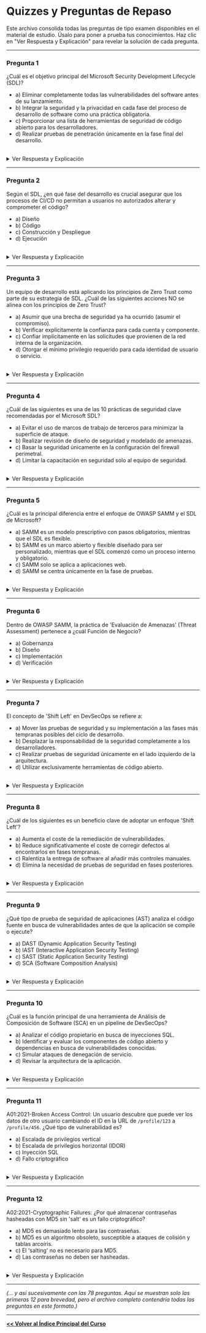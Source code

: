 # Quizzes y Preguntas de Repaso

Este archivo consolida todas las preguntas de tipo examen disponibles en el material de estudio. Úsalo para poner a prueba tus conocimientos. Haz clic en "Ver Respuesta y Explicación" para revelar la solución de cada pregunta.

---

### Pregunta 1
¿Cuál es el objetivo principal del Microsoft Security Development Lifecycle (SDL)?

- a) Eliminar completamente todas las vulnerabilidades del software antes de su lanzamiento.
- b) Integrar la seguridad y la privacidad en cada fase del proceso de desarrollo de software como una práctica obligatoria.
- c) Proporcionar una lista de herramientas de seguridad de código abierto para los desarrolladores.
- d) Realizar pruebas de penetración únicamente en la fase final del desarrollo.

<br>

<details>
<summary>Ver Respuesta y Explicación</summary>
<br>
<p><strong>Respuesta Correcta:</strong> b) Integrar la seguridad y la privacidad en cada fase del proceso de desarrollo de software como una práctica obligatoria.</p>
<p><strong>Explicación:</strong> El propósito fundamental del SDL es integrar la seguridad y la privacidad como consideraciones centrales y obligatorias en cada etapa del ciclo de vida del desarrollo de software, no solo al final.</p>
</details>

---

### Pregunta 2
Según el SDL, ¿en qué fase del desarrollo es crucial asegurar que los procesos de CI/CD no permitan a usuarios no autorizados alterar y comprometer el código?

- a) Diseño
- b) Código
- c) Construcción y Despliegue
- d) Ejecución

<br>

<details>
<summary>Ver Respuesta y Explicación</summary>
<br>
<p><strong>Respuesta Correcta:</strong> c) Construcción y Despliegue</p>
<p><strong>Explicación:</strong> La fase de 'Construcción y Despliegue' (CI/CD) es donde se integran y despliegan continuamente los cambios de código. Es en esta etapa donde se debe asegurar que los procesos automatizados no puedan ser manipulados.</p>
</details>

---

### Pregunta 3
Un equipo de desarrollo está aplicando los principios de Zero Trust como parte de su estrategia de SDL. ¿Cuál de las siguientes acciones NO se alinea con los principios de Zero Trust?

- a) Asumir que una brecha de seguridad ya ha ocurrido (asumir el compromiso).
- b) Verificar explícitamente la confianza para cada cuenta y componente.
- c) Confiar implícitamente en las solicitudes que provienen de la red interna de la organización.
- d) Otorgar el mínimo privilegio requerido para cada identidad de usuario o servicio.

<br>

<details>
<summary>Ver Respuesta y Explicación</summary>
<br>
<p><strong>Respuesta Correcta:</strong> c) Confiar implícitamente en las solicitudes que provienen de la red interna de la organización.</p>
<p><strong>Explicación:</strong> El principio de Zero Trust, 'verificar explícitamente', se opone directamente a la confianza implícita. Confiar en las solicitudes solo porque provienen de la red interna viola este principio fundamental.</p>
</details>

---

### Pregunta 4
¿Cuál de las siguientes es una de las 10 prácticas de seguridad clave recomendadas por el Microsoft SDL?

- a) Evitar el uso de marcos de trabajo de terceros para minimizar la superficie de ataque.
- b) Realizar revisión de diseño de seguridad y modelado de amenazas.
- c) Basar la seguridad únicamente en la configuración del firewall perimetral.
- d) Limitar la capacitación en seguridad solo al equipo de seguridad.

<br>

<details>
<summary>Ver Respuesta y Explicación</summary>
<br>
<p><strong>Respuesta Correcta:</strong> b) Realizar revisión de diseño de seguridad y modelado de amenazas.</p>
<p><strong>Explicación:</strong> 'Realizar revisión de diseño de seguridad y modelado de amenazas' es una de las prácticas clave del SDL. Se recomienda usar marcos probados, la seguridad debe ser integral y la capacitación es para todo el equipo.</p>
</details>

---

### Pregunta 5
¿Cuál es la principal diferencia entre el enfoque de OWASP SAMM y el SDL de Microsoft?

- a) SAMM es un modelo prescriptivo con pasos obligatorios, mientras que el SDL es flexible.
- b) SAMM es un marco abierto y flexible diseñado para ser personalizado, mientras que el SDL comenzó como un proceso interno y obligatorio.
- c) SAMM solo se aplica a aplicaciones web.
- d) SAMM se centra únicamente en la fase de pruebas.

<br>

<details>
<summary>Ver Respuesta y Explicación</summary>
<br>
<p><strong>Respuesta Correcta:</strong> b) SAMM es un marco abierto y flexible diseñado para ser personalizado, mientras que el SDL comenzó como un proceso interno y obligatorio.</p>
<p><strong>Explicación:</strong> La distinción clave es que SAMM es un marco abierto y flexible, diseñado para ser adaptado a los riesgos de cada organización. En contraste, el SDL se originó como un proceso interno y obligatorio de Microsoft.</p>
</details>

---

### Pregunta 6
Dentro de OWASP SAMM, la práctica de 'Evaluación de Amenazas' (Threat Assessment) pertenece a ¿cuál Función de Negocio?

- a) Gobernanza
- b) Diseño
- c) Implementación
- d) Verificación

<br>

<details>
<summary>Ver Respuesta y Explicación</summary>
<br>
<p><strong>Respuesta Correcta:</strong> b) Diseño</p>
<p><strong>Explicación:</strong> La 'Evaluación de Amenazas' es una de las tres prácticas de seguridad bajo la Función de Negocio de 'Diseño', junto con 'Requisitos de Seguridad' y 'Arquitectura Segura'.</p>
</details>

---

### Pregunta 7
El concepto de 'Shift Left' en DevSecOps se refiere a:

- a) Mover las pruebas de seguridad y su implementación a las fases más tempranas posibles del ciclo de desarrollo.
- b) Desplazar la responsabilidad de la seguridad completamente a los desarrolladores.
- c) Realizar pruebas de seguridad únicamente en el lado izquierdo de la arquitectura.
- d) Utilizar exclusivamente herramientas de código abierto.

<br>

<details>
<summary>Ver Respuesta y Explicación</summary>
<br>
<p><strong>Respuesta Correcta:</strong> a) Mover las pruebas de seguridad y su implementación a las fases más tempranas posibles del ciclo de desarrollo.</p>
<p><strong>Explicación:</strong> 'Shift Left' significa mover las actividades de seguridad desde el final del ciclo (la derecha) hacia el principio (la izquierda), integrándolas en las fases de diseño y codificación.</p>
</details>

---

### Pregunta 8
¿Cuál de los siguientes es un beneficio clave de adoptar un enfoque 'Shift Left'?

- a) Aumenta el coste de la remediación de vulnerabilidades.
- b) Reduce significativamente el coste de corregir defectos al encontrarlos en fases tempranas.
- c) Ralentiza la entrega de software al añadir más controles manuales.
- d) Elimina la necesidad de pruebas de seguridad en fases posteriores.

<br>

<details>
<summary>Ver Respuesta y Explicación</summary>
<br>
<p><strong>Respuesta Correcta:</strong> b) Reduce significativamente el coste de corregir defectos al encontrarlos en fases tempranas.</p>
<p><strong>Explicación:</strong> Uno de los beneficios más citados del 'Shift Left' es la drástica reducción de costes. Corregir una vulnerabilidad en la fase de diseño o codificación es órdenes de magnitud más barato y rápido que en producción.</p>
</details>

---

### Pregunta 9
¿Qué tipo de prueba de seguridad de aplicaciones (AST) analiza el código fuente en busca de vulnerabilidades antes de que la aplicación se compile o ejecute?

- a) DAST (Dynamic Application Security Testing)
- b) IAST (Interactive Application Security Testing)
- c) SAST (Static Application Security Testing)
- d) SCA (Software Composition Analysis)

<br>

<details>
<summary>Ver Respuesta y Explicación</summary>
<br>
<p><strong>Respuesta Correcta:</strong> c) SAST (Static Application Security Testing)</p>
<p><strong>Explicación:</strong> SAST es una metodología de 'caja blanca' que analiza el código fuente, bytecode o código binario sin ejecutarlo. Es ideal para la detección temprana de vulnerabilidades.</p>
</details>

---

### Pregunta 10
¿Cuál es la función principal de una herramienta de Análisis de Composición de Software (SCA) en un pipeline de DevSecOps?

- a) Analizar el código propietario en busca de inyecciones SQL.
- b) Identificar y evaluar los componentes de código abierto y dependencias en busca de vulnerabilidades conocidas.
- c) Simular ataques de denegación de servicio.
- d) Revisar la arquitectura de la aplicación.

<br>

<details>
<summary>Ver Respuesta y Explicación</summary>
<br>
<p><strong>Respuesta Correcta:</strong> b) Identificar y evaluar los componentes de código abierto y dependencias en busca de vulnerabilidades conocidas.</p>
<p><strong>Explicación:</strong> El propósito principal de SCA es escanear las dependencias de un proyecto para identificar componentes de código abierto que contengan vulnerabilidades de seguridad conocidas (CVEs) o problemas de licencia.</p>
</details>

---

### Pregunta 11
A01:2021-Broken Access Control: Un usuario descubre que puede ver los datos de otro usuario cambiando el ID en la URL de `/profile/123` a `/profile/456`. ¿Qué tipo de vulnerabilidad es?

- a) Escalada de privilegios vertical
- b) Escalada de privilegios horizontal (IDOR)
- c) Inyección SQL
- d) Fallo criptográfico

<br>

<details>
<summary>Ver Respuesta y Explicación</summary>
<br>
<p><strong>Respuesta Correcta:</strong> b) Escalada de privilegios horizontal (IDOR)</p>
<p><strong>Explicación:</strong> Esto es un ejemplo clásico de escalada de privilegios horizontal, también conocida como Insecure Direct Object Reference (IDOR), donde un usuario puede acceder a datos de otro usuario del mismo nivel de privilegios.</p>
</details>

---

### Pregunta 12
A02:2021-Cryptographic Failures: ¿Por qué almacenar contraseñas hasheadas con MD5 sin 'salt' es un fallo criptográfico?

- a) MD5 es demasiado lento para las contraseñas.
- b) MD5 es un algoritmo obsoleto, susceptible a ataques de colisión y tablas arcoíris.
- c) El 'salting' no es necesario para MD5.
- d) Las contraseñas no deben ser hasheadas.

<br>

<details>
<summary>Ver Respuesta y Explicación</summary>
<br>
<p><strong>Respuesta Correcta:</strong> b) MD5 es un algoritmo obsoleto, susceptible a ataques de colisión y tablas arcoíris.</p>
<p><strong>Explicación:</strong> MD5 es un algoritmo de hash obsoleto y débil. Almacenar hashes MD5 sin una 'sal' (un valor aleatorio único por usuario) los hace vulnerables a ataques de tablas arcoíris.</p>
</details>

---

*(... y así sucesivamente con las 78 preguntas. Aquí se muestran solo las primeras 12 para brevedad, pero el archivo completo contendría todas las preguntas en este formato.)*

---
[**<< Volver al Índice Principal del Curso**](../README.md)
